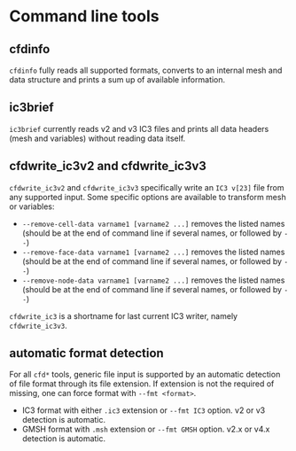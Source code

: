 # Command line tools

## cfdinfo

`cfdinfo` fully reads all supported formats, converts to an internal mesh and data structure and prints a sum up of available information.

## ic3brief

`ic3brief` currently reads v2 and v3 IC3 files and prints all data headers (mesh and variables) without reading data itself.

## cfdwrite_ic3v2 and cfdwrite_ic3v3

`cfdwrite_ic3v2` and `cfdwrite_ic3v3` specifically write an `IC3 v[23]` file from any supported input.
Some specific options are available to transform mesh or variables:

- `--remove-cell-data varname1 [varname2 ...]` removes the listed names (should be at the end of command line if several names, or followed by `--`)
- `--remove-face-data varname1 [varname2 ...]` removes the listed names (should be at the end of command line if several names, or followed by `--`)
- `--remove-node-data varname1 [varname2 ...]` removes the listed names (should be at the end of command line if several names, or followed by `--`)

`cfdwrite_ic3` is a shortname for last current IC3 writer, namely `cfdwrite_ic3v3`.

## automatic format detection

For all `cfd*` tools, generic file input is supported by an automatic detection of file format through its file extension.
If extension is not the required of missing, one can force format with `--fmt <format>`.

- IC3 format with either `.ic3` extension or `--fmt IC3` option. v2 or v3 detection is automatic.
- GMSH format with `.msh` extension or `--fmt GMSH` option. v2.x or v4.x detection is automatic.
